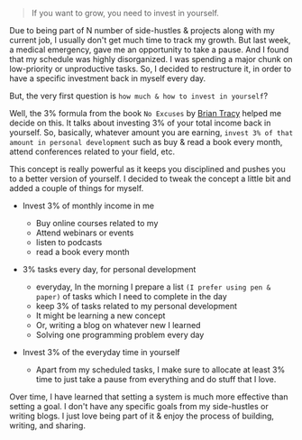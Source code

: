 > If you want to grow, you need to invest in yourself.

Due to being part of N number of side-hustles & projects along with my current job, I usually don't get much time to track my growth. But last week, a medical emergency, gave me an opportunity to take a pause. And I found that my schedule was highly disorganized. I was spending a major chunk on low-priority or unproductive tasks. So, I decided to restructure it, in order to have a specific investment back in myself every day. 

But, the very first question is `how much & how to invest in yourself`? 

Well, the 3% formula from the book `No Excuses` by [Brian Tracy](https://briantracy.com) helped me decide on this. It talks about investing 3% of your total income back in yourself.  So, basically, whatever amount you are earning, `invest 3% of that amount in personal development` such as buy & read a book every month, attend conferences related to your field, etc.

This concept is really powerful as it keeps you disciplined and pushes you to a better version of yourself. I decided to tweak the concept a little bit and added a couple of things for myself. 

- Invest 3% of monthly income in me
	- Buy online courses related to my 
	- Attend webinars or events
	- listen to podcasts
	- read a book every month 


- 3% tasks every day, for personal development
	- everyday, In the morning I prepare a list `(I prefer using pen & paper)` of tasks which I need to complete in the day
	- keep 3% of tasks related to my personal development 
	- It might be learning a new concept 
	- Or, writing a blog on whatever new I learned
	- Solving one programming problem every day


- Invest 3% of the everyday time in yourself
	- Apart from my scheduled tasks, I make sure to allocate at least 3% time to just take a pause from everything and do stuff that I love.

Over time, I have learned that setting a system is much more effective than setting a goal. I don't have any specific goals from my side-hustles or writing blogs. I just love being part of it & enjoy the process of building, writing, and sharing.